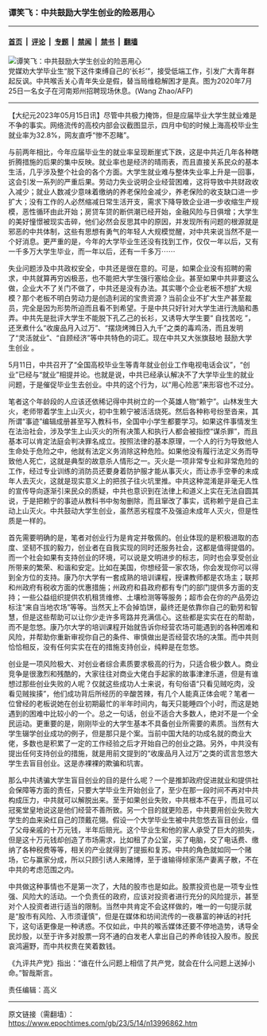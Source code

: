 ### 谭笑飞：中共鼓励大学生创业的险恶用心

---

#### [首页](../../../..?n13996862) &nbsp;|&nbsp; [评论](../../../../../epoch-comment?n13996862) &nbsp;|&nbsp; [专题](../../../../../epoch-special?n13996862) &nbsp;|&nbsp; [禁闻](../../../../../epoch-news?n13996862) &nbsp;|&nbsp; [禁书](../../../../../books?n13996862) &nbsp;|&nbsp; [翻墙](https://github.com/gfw-breaker/nogfw/blob/master/README.md?n13996862)


<div><img alt="谭笑飞：中共鼓励大学生创业的险恶用心" class="attachment-djy_600_400 size-djy_600_400 wp-post-image" src="https://i.epochtimes.com/assets/uploads/2023/03/id13962020-30_000_1VU2LV1-600x400.jpg"/>
<div class="caption">
 党媒劝大学毕业生“脱下这件束缚自己的‘长衫’”，接受低端工作，引发广大青年群起反讽。中共喉舌关心青年失业是假，替当局维稳解困才是真。图为2020年7月25日一名女子在河南郑州招聘现场休息。(Wang Zhao/AFP)
</div></div><hr/><div class="post_content" id="artbody" itemprop="articleBody">
 <!-- article content begin -->
 <p>
  【大纪元2023年05月15日讯】尽管中共极力掩饰，但是应届毕业大学生就业难是不争的事实。网络流传的高校内部会议截图显示，四月中旬的时候上海高校毕业生就业率为32.8%，网友直呼“惨不忍睹”。
 </p>
 <p>
  与前两年相比，今年应届毕业生的就业率呈现断崖式下跌，这是中共近几年各种瞎折腾措施的后果的集中反映。就业率也是经济的晴雨表，而且直接关系民众的基本生活，几乎涉及整个社会的各个方面。大学生就业难与整体失业率上升是一回事，这会引发一系列的严重后果。劳动力失业说明企业经营困难，这将导致中共财政收入减少；就业人数减少意味着缴纳的养老保险金减少，养老保险的收支缺口进一步扩大；没有工作的人必然缩减日常生活开支，需求下降导致企业进一步收缩生产规模，恶性循环由此开始；房贷车贷的断供潮已经开始，金融风险与日俱增；大学生的美好憧憬被现实击碎，他们必然会反思其中的原因，并发现所有问题的根源就是邪恶的中共体制，这些有思想有勇气的年轻人大规模觉醒，对中共来说当然不是一个好消息。更严重的是，今年的大学毕业生还没有找到工作，仅仅一年以后，又有一千多万大学生毕业，而一年以后，还有一千多万⋯⋯
 </p>
 <p>
  失业问题涉及中共政权安全，中共还是很在意的。可是，如果企业没有招聘的需求，中共就算再穷凶极恶，也不能把大学生强行塞给企业。甚至如果中共非要这么做，企业大不了关门不做了，中共还是没有办法。其实哪个企业老板不想扩大规模？那个老板不明白劳动力是创造利润的宝贵资源？当前企业不扩大生产甚至裁员，完全是因为形势所迫而且看不到希望。于是中共只好针对大学生进行洗脑和愚弄。中共先是批评大学生不能脱下孔乙己的长衫，又诱导大学生要“
  <ok href="https://www.epochtimes.com/gb/tag/%E8%87%AA%E6%89%BE%E8%8B%A6%E5%90%83.html">
   自找苦吃
  </ok>
  ”，还烹煮什么“收废品月入过万”、“摆烧烤摊日入九千”之类的毒鸡汤，而且发明了“灵活就业”、“自顾经济”等中共特色的词汇。现在中共又大张旗鼓地
  <ok href="https://www.epochtimes.com/gb/tag/%E9%BC%93%E5%8A%B1%E5%A4%A7%E5%AD%A6%E7%94%9F%E5%88%9B%E4%B8%9A.html">
   鼓励大学生创业
  </ok>
  。
 </p>
 <p>
  5月11日，中共召开了“全国高校毕业生等青年就业创业工作电视电话会议”，“创业”已经与“就业”相提并论。也就是说，中共已经承认解决不了大学毕业生的就业问题，于是催促毕业生去创业。中共的这个行为，以“用心险恶”来形容也不过分。
 </p>
 <p>
  笔者这个年龄段的人应该还依稀记得中共树立的一个英雄人物“赖宁”。山林发生大火，老师带着学生上山灭火，初中生赖宁被活活烧死。然后各种称号纷至沓来，其所谓“事迹”编辑成册甚至写入教科书，全国中小学生都要学习。如果这件事情发生在法治社会，涉及学生上山灭火的所有决策人和执行人都会被指控“谋杀罪”，而且基本可以肯定法庭会判决罪名成立。按照法律的基本原理，一个人的行为导致他人生命处于危险之中，他就有法定义务消除这种危险。如果他没有履行法定义务而导致他人死亡，这就是典型的故意杀人情形之一。灭火是一项非常专业和非常危险的工作，经过专业训练的消防员还要身着防护服才能从事灭火，而让赤手空拳的未成年人去灭火，这就是现实意义上的把孩子往火坑里推。中共这种混淆是非毫无人性的宣传导向逐渐引来民众的质疑，中共也意识到在法律上和道义上实在无法自圆其说，于是把赖宁的事迹从教科书中匆匆删除，而且窜改了事实，谎称赖宁是自己主动上山灭火。中共鼓动大学生创业，虽然恶劣程度不及强迫未成年人灭火，但是性质是一样的。
 </p>
 <p>
  首先需要明确的是，笔者对创业行为是肯定并敬佩的。创业体现的是积极进取的态度、坚韧不拔的毅力，创业者在自我实现的同时还服务社会，这都是值得提倡的。而一个社会如果有支持创业的环境，可以说是文明进步的标志，同时也会享受创业所带来的繁荣、和谐和安定。比如在美国，你想经营一家农场，你会发现你可以得到全方位的支持。康乃尔大学有一套成熟的培训课程，授课教师都是农场主；联邦和州政府有税收方面的优惠措施；州政府和县政府都有专门的部门提供多方面的支持；一些公益组织提供农机租赁维修、土壤检测等等服务；超市会在你的产品旁边标注“来自当地农场”等等。当然天上不会掉馅饼，最终还是依靠你自己的勤劳和智慧，但是这些帮助可以让你少走许多弯路并充满信心。这些都是实实在在的帮助，而不是忽悠。康乃尔大学的培训课程开始就告诉你经营农场可能遇到的各种困难和风险，并帮助你重新审视你自己的条件、审慎做出是否经营农场的决策。而中共则恰恰相反，没有任何实实在在的措施支持创业，纯粹是在忽悠。
 </p>
 <p>
  创业是一项风险极大、对创业者综合素质要求极高的行为，只适合极少数人。商业竞争是很激烈和残酷的，大家往往对商业大佬白手起家的故事津津乐道，但是有谁想过那些创业失败的人呢？仅就这些成功人士来说，有句俗语“只看见贼吃肉，没看见贼挨揍”，他们成功背后所经历的辛酸苦辣，有几个人能真正体会呢？笔者一位曾经的老板说她在创业初期最忙的半年时间内，每天只能睡四个小时，而这是她遇到的困难中比较小的一个。总之一句话，创业不适合大多数人，绝对不是一个全民运动。更重要的是，刚刚毕业的大学生基本不具备创业所需要的素质。当然有大学生辍学创业成功的例子，但是那只是个案。当前中国大陆的功成名就的商业大佬，多数也是积累了一定的工作经验之后才开始自己的创业之路。另外，中共没有提出任何支持创业的措施，就是用前文提到的“收废品月入过万”之类的谎言忽悠大学生去盲目创业。这是赤裸裸的欺骗和坑害。
 </p>
 <p>
  那么中共诱骗大学生盲目创业的目的是什么呢？一个是推卸政府促进就业和提供社会保障等方面的责任，只要大学毕业生开始创业了，至少在那一段时间不再对中共构成压力，中共就可以解脱出来。至于如果创业失败，中共根本不在乎，而且可以冠冕堂皇地说这是他们经营不善所致。另一个目的就更险恶，中共要用创业失败大学生的血来染红自己的顶戴花翎。假设一个大学毕业生被中共忽悠去盲目创业，借了父母亲戚的十万元钱，半年后赔光。这个毕业生和他的家人承受了巨大的损失，但是这十万元钱却创造了市场需求，比如租了办公室，买了电脑，交了电话费、缴纳了各种税费等等，相关的产业就得到了提振和复苏。中共的角色就如同一个赌场，它与赢家分成，所以只顾引诱人来赌博，至于谁输得倾家荡产妻离子散，不在中共的考虑范围之内。
 </p>
 <p>
  中共做这种事情也不是第一次了，大陆的股市也是如此。股票投资也是一项专业性强、风险大的活动。一个负责任的政府，应该对投资者进行充分的风险提示，甚至对个人投资者进行适当的限制。当然中共肯定不会这样做的，唯一的一句提示就是“股市有风险、入市须谨慎”，但是在媒体和坊间流传的一夜暴富的神话的衬托下，这句话更像是一种诱惑。不仅如此，中共的喉舌媒体还要不停地造势，诱导全民炒股，以至于许多对股票一窍不通的白发老人拿出自己的养命钱投入股市。股民哀鸿遍野，而中共权贵在笑着数钱。
 </p>
 <p>
  《九评共产党》指出：“谁在什么问题上相信了共产党，就会在什么问题上送掉小命。”智哉斯言。
 </p>
 <p>
  责任编辑：高义
 </p>
 <!-- article content end -->
 <div id="below_article_ad">
 </div>
</div>


---

原文链接（需翻墙）：https://www.epochtimes.com/gb/23/5/14/n13996862.htm